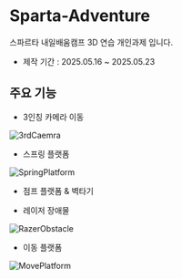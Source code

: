 # Sparta-Adventure
스파르타 내일배움캠프 3D 연습 개인과제 입니다.

* 제작 기간 : 2025.05.16 ~ 2025.05.23


## 주요 기능

* 3인칭 카메라 이동
  
![3rdCaemra](https://github.com/user-attachments/assets/727124ac-763a-4b63-b58c-122d12b0552e)


* 스프링 플랫폼
  
![SpringPlatform](https://github.com/user-attachments/assets/68ccd474-58e4-4a68-b681-784527e33e0d)


* 점프 플랫폼 & 벽타기


* 레이저 장애물
  
![RazerObstacle](https://github.com/user-attachments/assets/cc027978-ca2c-46f2-9862-39e2e288682b)


* 이동 플랫폼
  
![MovePlatform](https://github.com/user-attachments/assets/f128d442-1383-4a37-a653-7f95fb781d36)


